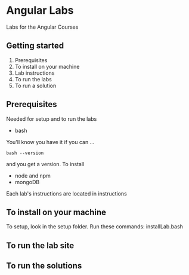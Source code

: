 # Angular Labs
Labs for the Angular Courses

## Getting started
1. Prerequisites
1. To install on your machine
1. Lab instructions
1. To run the labs
1. To run a solution

## Prerequisites
Needed for setup and to run the labs
* bash 

You'll know you have it if you can ...

```
bash --version
```

and you get a version.
To install
* node and npm
* mongoDB


Each lab's instructions are located in instructions 

## To install on your machine

To setup, look in the setup folder. Run these commands:
installLab.bash

## To run the lab site

## To run the solutions



